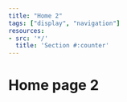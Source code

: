 ```yaml
---
title: "Home 2"
tags: ["display", "navigation"]
resources:
- src: '*/'
  title: 'Section #:counter'
---
```



# Home page 2

